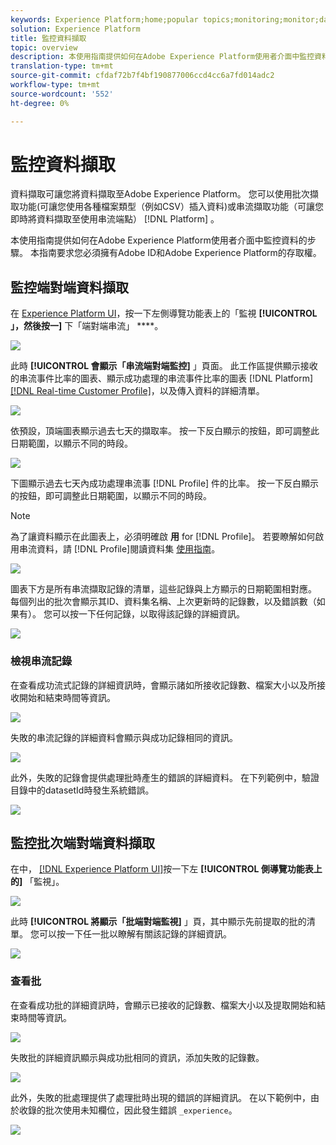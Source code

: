 ```yaml
---
keywords: Experience Platform;home;popular topics;monitoring;monitor;data flows;monitor ingestion;data ingestion;Data ingestion;view records;view batches;
solution: Experience Platform
title: 監控資料擷取
topic: overview
description: 本使用指南提供如何在Adobe Experience Platform使用者介面中監控資料的步驟。 本指南要求您必須擁有Adobe ID和Adobe Experience Platform的存取權。
translation-type: tm+mt
source-git-commit: cfdaf72b7f4bf190877006ccd4cc6a7fd014adc2
workflow-type: tm+mt
source-wordcount: '552'
ht-degree: 0%

---
```



# 監控資料擷取

資料擷取可讓您將資料擷取至Adobe Experience Platform。 您可以使用批次擷取功能(可讓您使用各種檔案類型（例如CSV）插入資料)或串流擷取功能（可讓您即時將資料擷取至使用串流端點） [!DNL Platform] 。

本使用指南提供如何在Adobe Experience Platform使用者介面中監控資料的步驟。 本指南要求您必須擁有Adobe ID和Adobe Experience Platform的存取權。

## 監控端對端資料擷取

在 [Experience Platform UI](https://platform.adobe.com)，按一下左側導覽功能表上的「監視 **[!UICONTROL 」，然後按一]** 下「端對端串流」 ****。

![](../images/quality/monitor-data-flows/click-streaming-end-to-end.png)

此時 **[!UICONTROL 會顯示「串流端對端監控]** 」頁面。 此工作區提供顯示接收的串流事件比率的圖表、顯示成功處理的串流事件比率的圖表 [!DNL Platform][[!DNL Real-time Customer Profile]](../../profile/home.md)，以及傳入資料的詳細清單。

![](../images/quality/monitor-data-flows/list-streams.png)

依預設，頂端圖表顯示過去七天的擷取率。 按一下反白顯示的按鈕，即可調整此日期範圍，以顯示不同的時段。

![](../images/quality/monitor-data-flows/list-streams-focus-on-top-graph.png)

下圖顯示過去七天內成功處理串流事 [!DNL Profile] 件的比率。 按一下反白顯示的按鈕，即可調整此日期範圍，以顯示不同的時段。

>[!NOTE]
>
>為了讓資料顯示在此圖表上，必須明確啟 **用** for [!DNL Profile]。 若要瞭解如何啟用串流資料，請 [!DNL Profile]閱讀資料集 [使用指南](../../catalog/datasets/user-guide.md#enable-a-dataset-for-real-time-customer-profile)。

![](../images/quality/monitor-data-flows/list-streams-focus-on-bottom-graph.png)

圖表下方是所有串流擷取記錄的清單，這些記錄與上方顯示的日期範圍相對應。 每個列出的批次會顯示其ID、資料集名稱、上次更新時的記錄數，以及錯誤數（如果有）。 您可以按一下任何記錄，以取得該記錄的詳細資訊。

![](../images/quality/monitor-data-flows/list-streams-focus-on-streams.png)

### 檢視串流記錄

在查看成功流式記錄的詳細資訊時，會顯示諸如所接收記錄數、檔案大小以及所接收開始和結束時間等資訊。

![](../images/quality/monitor-data-flows/successful-streaming-record.png)

失敗的串流記錄的詳細資料會顯示與成功記錄相同的資訊。

![](../images/quality/monitor-data-flows/failed-batch.png)

此外，失敗的記錄會提供處理批時產生的錯誤的詳細資料。 在下列範例中，驗證目錄中的datasetId時發生系統錯誤。

![](../images/quality/monitor-data-flows/failed-batch-details.png)

## 監控批次端對端資料擷取

在中， [[!DNL Experience Platform UI]](https://platform.adobe.com)按一下左 **[!UICONTROL 側導覽功能表上的]** 「監視」。

![](../images/quality/monitor-data-flows/click-monitoring.png)

此時 **[!UICONTROL 將顯示「批端對端監視]** 」頁，其中顯示先前提取的批的清單。 您可以按一下任一批以瞭解有關該記錄的詳細資訊。

![](../images/quality/monitor-data-flows/list-batches.png)

### 查看批

在查看成功批的詳細資訊時，會顯示已接收的記錄數、檔案大小以及提取開始和結束時間等資訊。

![](../images/quality/monitor-data-flows/successful-batch.png)

失敗批的詳細資訊顯示與成功批相同的資訊，添加失敗的記錄數。

![](../images/quality/monitor-data-flows/failed-streaming-record.png)

此外，失敗的批處理提供了處理批時出現的錯誤的詳細資訊。 在以下範例中，由於收錄的批次使用未知欄位，因此發生錯誤 `_experience`。

![](../images/quality/monitor-data-flows/failed-streaming-record-details.png)